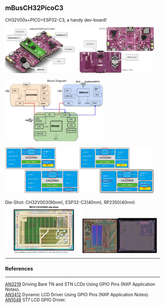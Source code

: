 ## mBusCH32PicoC3
CH32V00x+PICO+ESP32-C3, a handy dev-board!

<img src="PIC/mBusCh32PicoC3_iso.png" width=48%><img src="PIC/mBusCh32PicoC3_TopBot.png" width=48%> <br>
<br>
<img src="PIC/mBusCh32PicoC3_BlockDiag.png" width=64%> <br>
<br>
<img src="PIC/mBusCh32PicoC3_003004.png" width=48%><img src="PIC/mBusCh32PicoC3_005006.png" width=48%> <br>
<br>
Die-Shot: CH32V003(90nm), ESP32-C2(40nm), RP2350(40nm) <br>
<img src="PIC/mBusCh32PicoC3_003Die.png" width=50%><img src="PIC/ESP32-C2-40nm.jpg" width=23%><img src="PIC/RP2350-40nm.jpg" width=25%> <br>

---
### References
---
[AN3219](https://www.nxp.com/docs/en/application-note/AN3219.pdf) Driving Bare TN and STN LCDs Using GPIO Pins (NXP Application Notes). <br>
[AN3412](https://www.nxp.com/docs/en/application-note/AN3412.pdf) Dynamic LCD Driver Using GPIO Pins (NXP Application Notes). <br>
[AN1048](https://www.st.com/resource/en/application_note/an1048-st7-software-lcd-driver-stmicroelectronics.pdf) ST7 LCD GPIO Driver. <br>
